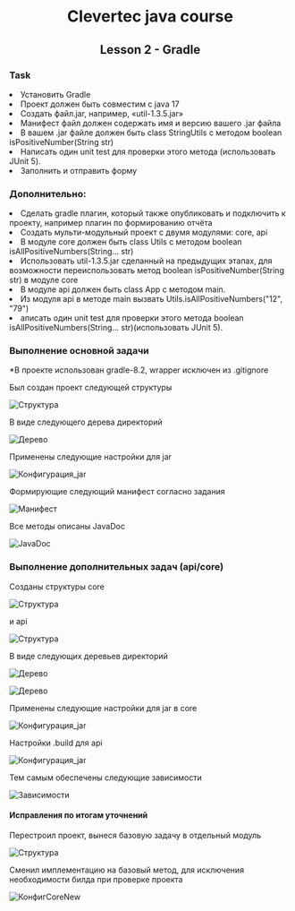 <h1 align="center">Clevertec java course</h1>
<h2 align="center">Lesson 2 - Gradle</h2>

<h3>Task</h3>
<li>Установить Gradle</li>
<li>Проект должен быть совместим с java 17</li>
<li>Создать файл.jar, например, «util-1.3.5.jar»</li>
<li>Манифест файл должен содержать имя и версию вашего .jar файла</li>
<li>В вашем .jar файле должен быть class StringUtils с методом boolean isPositiveNumber(String str)</li>
<li>Написать один unit test для проверки этого метода (использовать JUnit 5).</li>
<li>Заполнить и отправить форму</li>


<h3>Дополнительно:</h3>
<li>Сделать gradle плагин, который также опубликовать и подключить к проекту, например плагин по формированию отчёта</li>
<li>Создать мульти-модульный проект с двумя модулями: core, api</li>
<li>В модуле core должен быть class Utils с методом boolean isAllPositiveNumbers(String… str)</li>
<li>Использовать util-1.3.5.jar сделанный на предыдущих этапах, для возможности переиспользовать метод boolean isPositiveNumber(String str) в модуле core</li>
<li>В модуле api должен быть class App с методом main.</li>
<li>Из модуля api в методе main вызвать Utils.isAllPositiveNumbers("12", "79")</li>
<li>аписать один unit test для проверки этого метода boolean isAllPositiveNumbers(String… str)(использовать JUnit 5).</li>

<h3> Выполнение основной задачи</h3>
<p>*В проекте использован gradle-8.2, wrapper исключен из .gitignore</p>
<p>Был создан проект следующей структуры</p>

![Структура](desc/task_structure.jpg)

<p>В виде следующего дерева директорий</p>

![Дерево](desc/task_tree.jpg)

<p>Применены следующие настройки для jar</p>

![Конфигурация_jar](desc/build_jar_config.jpg)

<p>Формирующие следующий манифест согласно задания</p>

![Манифест](desc/manifest.jpg)

<p>Все методы описаны JavaDoc</p>

![JavaDoc](desc/java_doc.jpg)

<h3> Выполнение дополнительных задач (api/core)</h3>
<p>Созданы структуры core</p>

![Структура](desc/core_structure.jpg)

<p>и api</p>

![Структура](desc/api_structure.jpg)

<p>В виде следующих деревьев директорий</p>

![Дерево](desc/core_tree.jpg)
<p> </p>

![Дерево](desc/api_tree.jpg)

<p>Применены следующие настройки для jar в core</p>

![Конфигурация_jar](desc/core_impl_jar.jpg)

<p>Настройки .build для api</p>

![Конфигурация_jar](desc/api_impl_core.jpg)

<p>Тем самым обеспечены следующие зависимости</p>

![Зависимости](desc/depen_structure.jpg)

<h4>Исправления по итогам уточнений</h4>

<p>Перестроил проект, вынеся базовую задачу в отдельный модуль</p>

![Структура](desc/rebase.jpg)

<p>Сменил имплементацию на базовый метод, для исключения необходимости билда при проверке проекта</p>

![КонфигCoreNew](desc/core_impl_base.jpg)